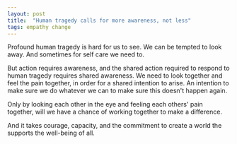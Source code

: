 ```yaml
---
layout: post
title:  "Human tragedy calls for more awareness, not less"
tags: empathy change
---
```


Profound human tragedy is hard for us to see. We can be tempted to look away. And sometimes for self care we need to.

But action requires awareness, and the shared action required to respond to human tragedy requires shared awareness. We need to look together and feel the pain together, in order for a shared intention to arise. An intention to make sure we do whatever we can to make sure this doesn't happen again.

Only by looking each other in the eye and feeling each others' pain together, will we have a chance of working together to make a difference.

And it takes courage, capacity, and the commitment to create a world the supports the well-being of all.